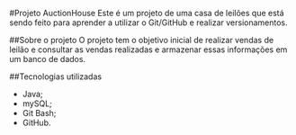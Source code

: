#Projeto AuctionHouse
Este é um projeto de uma casa de leilões que está sendo feito para aprender a utilizar o Git/GitHub e realizar versionamentos.

##Sobre o projeto
O projeto tem o objetivo inicial de realizar vendas de leilão e consultar as vendas realizadas e armazenar essas informações
em um banco de dados.

##Tecnologias utilizadas
- Java;
- mySQL;
- Git Bash;
- GitHub.
